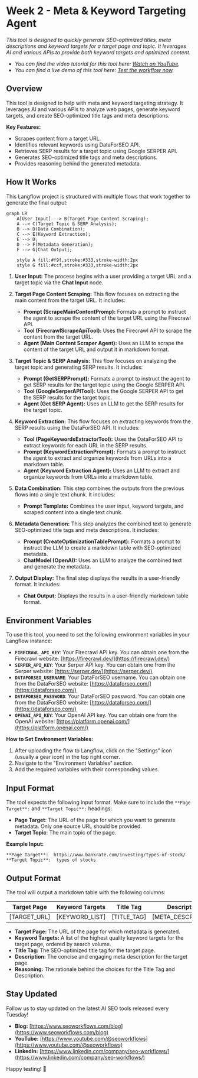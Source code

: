# Week 2 - Meta & Keyword Targeting Agent

_This tool is designed to quickly generate SEO-optimized titles, meta descriptions and keyword targets for a target page and topic. It leverages AI and various APIs to provide both keyword targets and optimized content._

- _You can find the video tutorial for this tool here: [Watch on YouTube](https://www.youtube.com/watch?v=dyCNbuzYf9Y)._
- _You can find a live demo of this tool here: [Test the workflow now](https://ai.seoworkflows.com/tool/meta-keyword-targeting-agent)._

## Overview

This tool is designed to help with meta and keyword targeting strategy. It leverages AI and various APIs to analyze web pages, generate keyword targets, and create SEO-optimized title tags and meta descriptions.

**Key Features:**

- Scrapes content from a target URL.
- Identifies relevant keywords using DataForSEO API.
- Retrieves SERP results for a target topic using Google SERPER API.
- Generates SEO-optimized title tags and meta descriptions.
- Provides reasoning behind the generated metadata.

## How It Works

This Langflow project is structured with multiple flows that work together to generate the final output:

```mermaid
graph LR
    A[User Input] --> B(Target Page Content Scraping);
    A --> C(Target Topic & SERP Analysis);
    B --> D(Data Combination);
    C --> E(Keyword Extraction);
    E --> D;
    D --> F(Metadata Generation);
    F --> G[Chat Output];

    style A fill:#f9f,stroke:#333,stroke-width:2px
    style G fill:#ccf,stroke:#333,stroke-width:2px
```

1.  **User Input:** The process begins with a user providing a target URL and a target topic via the **Chat Input** node.

2.  **Target Page Content Scraping:** This flow focuses on extracting the main content from the target URL. It includes:

    - **Prompt (ScrapeMainContentPromp):** Formats a prompt to instruct the agent to scrape the content of the target URL using the Firecrawl API.
    - **Tool (FirecrawlScrapeApiTool):** Uses the Firecrawl API to scrape the content from the target URL.
    - **Agent (Main Content Scraper Agent):** Uses an LLM to scrape the content of the target URL and output it in markdown format.

3.  **Target Topic & SERP Analysis:** This flow focuses on analyzing the target topic and generating SERP results. It includes:

    - **Prompt (GetSERPPrompt):** Formats a prompt to instruct the agent to get SERP results for the target topic using the Google SERPER API.
    - **Tool (GoogleSerperAPITool):** Uses the Google SERPER API to get the SERP results for the target topic.
    - **Agent (Get SERP Agent):** Uses an LLM to get the SERP results for the target topic.

4.  **Keyword Extraction:** This flow focuses on extracting keywords from the SERP results using the DataForSEO API. It includes:

    - **Tool (PageKeywordsExtractorTool):** Uses the DataForSEO API to extract keywords for each URL in the SERP results.
    - **Prompt (KeywordExtractionPrompt):** Formats a prompt to instruct the agent to extract and organize keywords from URLs into a markdown table.
    - **Agent (Keyword Extraction Agent):** Uses an LLM to extract and organize keywords from URLs into a markdown table.

5.  **Data Combination:** This step combines the outputs from the previous flows into a single text chunk. It includes:

    - **Prompt Template:** Combines the user input, keyword targets, and scraped content into a single text chunk.

6.  **Metadata Generation:** This step analyzes the combined text to generate SEO-optimized title tags and meta descriptions. It includes:

    - **Prompt (CreateOptimizationTablePrompt):** Formats a prompt to instruct the LLM to create a markdown table with SEO-optimized metadata.
    - **ChatModel (OpenAI):** Uses an LLM to analyze the combined text and generate the metadata.

7.  **Output Display:** The final step displays the results in a user-friendly format. It includes:

    - **Chat Output:** Displays the results in a user-friendly markdown table format.

## Environment Variables

To use this tool, you need to set the following environment variables in your Langflow instance:

- **`FIRECRAWL_API_KEY`**: Your Firecrawl API key. You can obtain one from the Firecrawl website: [https://firecrawl.dev/](https://firecrawl.dev/)
- **`SERPER_API_KEY`**: Your Serper API key. You can obtain one from the Serper website: [https://serper.dev/](https://serper.dev/)
- **`DATAFORSEO_USERNAME`**: Your DataForSEO username. You can obtain one from the DataForSEO website: [https://dataforseo.com/](https://dataforseo.com/)
- **`DATAFORSEO_PASSWORD`**: Your DataForSEO password. You can obtain one from the DataForSEO website: [https://dataforseo.com/](https://dataforseo.com/)
- **`OPENAI_API_KEY`**: Your OpenAI API key. You can obtain one from the OpenAI website: [https://platform.openai.com/](https://platform.openai.com/)

**How to Set Environment Variables:**

1.  After uploading the flow to Langflow, click on the "Settings" icon (usually a gear icon) in the top right corner.
2.  Navigate to the "Environment Variables" section.
3.  Add the required variables with their corresponding values.

## Input Format

The tool expects the following input format. Make sure to include the `**Page Target**:` and `**Target Topic**:` headings:

- **Page Target**: The URL of the page for which you want to generate metadata. Only one source URL should be provided.
- **Target Topic**: The main topic of the page.

**Example Input:**

```
**Page Target**:  https://www.bankrate.com/investing/types-of-stock/
**Target Topic**:  types of stocks
```

## Output Format

The tool will output a markdown table with the following columns:

| Target Page  | Keyword Targets | Title Tag   | Description        | Reasoning   |
| ------------ | --------------- | ----------- | ------------------ | ----------- |
| [TARGET_URL] | [KEYWORD_LIST]  | [TITLE_TAG] | [META_DESCRIPTION] | [REASONING] |

- **Target Page:** The URL of the page for which metadata is generated.
- **Keyword Targets:** A list of the highest quality keyword targets for the target page, ordered by search volume.
- **Title Tag:** The SEO-optimized title tag for the target page.
- **Description:** The concise and engaging meta description for the target page.
- **Reasoning:** The rationale behind the choices for the Title Tag and Description.

## Stay Updated

Follow us to stay updated on the latest AI SEO tools released every Tuesday!

- **Blog:** [https://www.seoworkflows.com/blog](https://www.seoworkflows.com/blog)
- **YouTube:** [https://www.youtube.com/@seoworkflows](https://www.youtube.com/@seoworkflows)
- **LinkedIn:** [https://www.linkedin.com/company/seo-workflows/](https://www.linkedin.com/company/seo-workflows/)

Happy testing! 🚀

